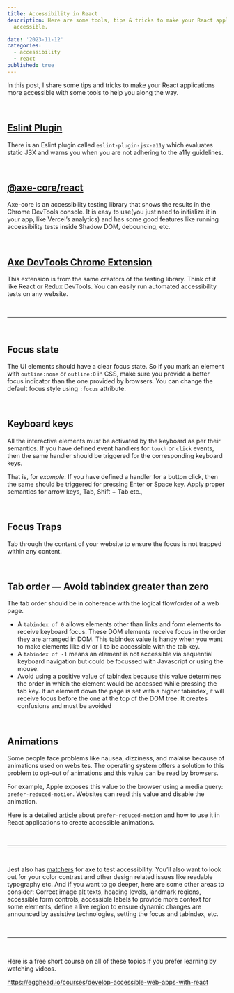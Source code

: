 ```yaml
---
title: Accessibility in React
description: Here are some tools, tips & tricks to make your React applications more 
  accessible.

date: '2023-11-12'
categories:
  - accessibility
  - react
published: true
---
```


In this post, I share some tips and tricks to make your React applications more accessible with some
tools to help you along the way.

<br/>

## [Eslint Plugin](https://www.npmjs.com/package/eslint-plugin-jsx-a11y)

There is an Eslint plugin called `eslint-plugin-jsx-a11y` which evaluates static JSX and warns
you when you are not adhering to the a11y guidelines.

<br/>

## [@axe-core/react](https://github.com/dequelabs/axe-core-npm/tree/develop/packages/react)

Axe-core is an accessibility testing library that shows the results in the Chrome DevTools console.
It is easy to use(you just need to initialize it in your app, like Vercel’s analytics) and has some
good features like running accessibility tests inside Shadow DOM, debouncing, etc.

<br/>

## [Axe DevTools Chrome Extension](https://chromewebstore.google.com/detail/axe-devtools-web-accessib/lhdoppojpmngadmnindnejefpokejbdd)

This extension is from the same creators of the testing library. Think of it like React or Redux
DevTools. You can easily run automated accessibility tests on any website.

<br/>

---

<br/>

## Focus state

The UI elements should have a clear focus state. So if you mark an element with `outline:none` or
`outline:0` in CSS, make sure you provide a better focus indicator than the one provided by
browsers.
You can change the default focus style using `:focus` attribute.

<br/>

## Keyboard keys

All the interactive elements must be activated by the keyboard as per their semantics. If you have
defined event handlers for `touch` or `click` events, then the same handler should be triggered for
the
corresponding keyboard keys.

That is, for _example_: If you have defined a handler for a button click, then the same should be
triggered for pressing Enter or Space key. Apply proper semantics for arrow keys, Tab, Shift + Tab
etc.,

<br/>

## Focus Traps

Tab through the content of your website to ensure the focus is not trapped within any content.

<br/>

## Tab order — Avoid tabindex greater than zero

The tab order should be in coherence with the logical flow/order of a web page.

- A ``tabindex of 0`` allows elements other than links and form elements to receive keyboard
  focus. These
  DOM elements receive focus in the order they are arranged in DOM. This tabindex value is handy
  when you want to make elements like div or li to be accessible with the tab key.
- A `tabindex of -1` means an element is not accessible via sequential keyboard navigation but could
  be focussed with Javascript or using the mouse.
- Avoid using a positive value of tabindex because this value determines the order in which the
  element would be accessed while pressing the tab key. If an element down the page is set with a
  higher tabindex, it will receive focus before the one at the top of the DOM tree. It creates
  confusions and must be avoided

<br/>

## Animations

Some people face problems like nausea, dizziness, and malaise because of animations used on
websites. The operating system offers a solution to this problem to opt-out of animations and this
value can be read by browsers.

For example, Apple exposes this value to the browser using a media query: `prefer-reduced-motion`.
Websites can read this value and disable the animation.

Here is a detailed [article](https://www.joshwcomeau.com/react/prefers-reduced-motion/)
about `prefer-reduced-motion` and how to use it in React
applications to create accessible animations.

<br/>

---

<br/>

Jest also has [matchers](https://www.npmjs.com/package/jest-axe) for axe to test accessibility.
You’ll also want to look out for your
color
contrast and other design related issues like readable typography etc. And if you want to go deeper,
here are some other areas to consider: Correct image alt texts, heading levels, landmark regions,
accessible form controls, accessible labels to provide more context for some elements, define a live
region to ensure dynamic changes are announced by assistive technologies, setting the focus and
tabindex, etc.

<br/>

---

<br/>

Here is a free short course on all of these topics if you prefer learning by watching videos.

https://egghead.io/courses/develop-accessible-web-apps-with-react

```

```
